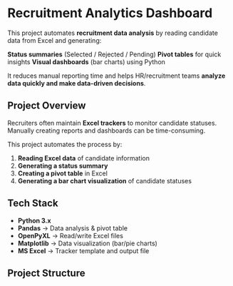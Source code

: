 # Recruitment Analytics Dashboard

This project automates **recruitment data analysis** by reading candidate data from Excel and generating:

**Status summaries** (Selected / Rejected / Pending)
**Pivot tables** for quick insights
**Visual dashboards** (bar charts) using Python

It reduces manual reporting time and helps HR/recruitment teams **analyze data quickly and make data-driven decisions**.

## Project Overview
Recruiters often maintain **Excel trackers** to monitor candidate statuses.  
Manually creating reports and dashboards can be time-consuming.  

This project automates the process by:

1. **Reading Excel data** of candidate information
2. **Generating a status summary**
3. **Creating a pivot table** in Excel
4. **Generating a bar chart visualization** of candidate statuses

## Tech Stack
- **Python 3.x**
- **Pandas** → Data analysis & pivot table
- **OpenPyXL** → Read/write Excel files
- **Matplotlib** → Data visualization (bar/pie charts)
- **MS Excel** → Tracker template and output file

## Project Structure

